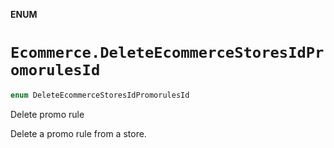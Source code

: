 **ENUM**

# `Ecommerce.DeleteEcommerceStoresIdPromorulesId`

```swift
enum DeleteEcommerceStoresIdPromorulesId
```

Delete promo rule

Delete a promo rule from a store.
